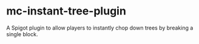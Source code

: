 # mc-instant-tree-plugin
A Spigot plugin to allow players to instantly chop down trees by breaking a single block.
